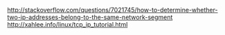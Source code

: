 http://stackoverflow.com/questions/7021745/how-to-determine-whether-two-ip-addresses-belong-to-the-same-network-segment
http://xahlee.info/linux/tcp_ip_tutorial.html